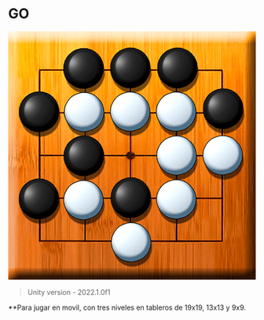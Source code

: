 # GO

![](https://github.com/camilo1962/Go/blob/main/Assets/Sprites/icono.png)


> Unity version - 2022.1.0f1

**Para jugar en movil, con tres niveles en tableros de 19x19, 13x13 y 9x9.

